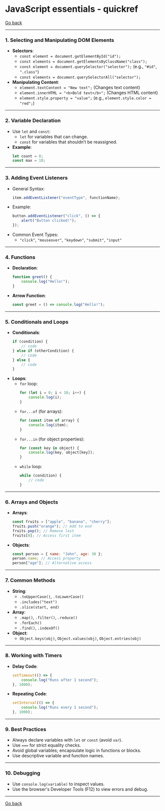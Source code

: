 # JavaScript essentials - quickref

[Go back](../javascript.md)

---

### **1. Selecting and Manipulating DOM Elements**
- **Selectors**:
  - `const element = document.getElementById("id");`
  - `const elements = document.getElementsByClassName("class");`
  - `const element = document.querySelector("selector");` (e.g., `"#id"`, `".class"`)
  - `const elements = document.querySelectorAll("selector");`
- **Manipulating Content**:
  - `element.textContent = "New text";` (Changes text content)
  - `element.innerHTML = "<b>Bold text</b>";` (Changes HTML content)
  - `element.style.property = "value";` (e.g., `element.style.color = "red";`)

---

### **2. Variable Declaration**
- Use `let` and `const`:
  - `let` for variables that can change.
  - `const` for variables that shouldn’t be reassigned.
- **Example**:
  ```javascript
  let count = 0;
  const max = 10;
  ```

---

### **3. Adding Event Listeners**
- General Syntax:
  ```javascript
  item.addEventListener("eventType", functionName);
  ```
- Example:
  ```javascript
  button.addEventListener("click", () => {
      alert("Button clicked!");
  });
  ```
- Common Event Types:
  - `"click"`, `"mouseover"`, `"keydown"`, `"submit"`, `"input"`

---

### **4. Functions**
- **Declaration**:
  ```javascript
  function greet() {
      console.log("Hello!");
  }
  ```
- **Arrow Function**:
  ```javascript
  const greet = () => console.log("Hello!");
  ```

---

### **5. Conditionals and Loops**
- **Conditionals**:
  ```javascript
  if (condition) {
      // code
  } else if (otherCondition) {
      // code
  } else {
      // code
  }
  ```
- **Loops**:
  - `for` loop:
    ```javascript
    for (let i = 0; i < 10; i++) {
        console.log(i);
    }
    ```
  - `for...of` (for arrays):
    ```javascript
    for (const item of array) {
        console.log(item);
    }
    ```
  - `for...in` (for object properties):
    ```javascript
    for (const key in object) {
        console.log(key, object[key]);
    }
    ```
  - `while` loop:
    ```javascript
    while (condition) {
        // code
    }
    ```

---

### **6. Arrays and Objects**
- **Arrays**:
  ```javascript
  const fruits = ["apple", "banana", "cherry"];
  fruits.push("orange"); // Add to end
  fruits.pop(); // Remove last
  fruits[0]; // Access first item
  ```
- **Objects**:
  ```javascript
  const person = { name: "John", age: 30 };
  person.name; // Access property
  person["age"]; // Alternative access
  ```

---

### **7. Common Methods**
- **String**:
  - `.toUpperCase()`, `.toLowerCase()`
  - `.includes("text")`
  - `.slice(start, end)`
- **Array**:
  - `.map()`, `.filter()`, `.reduce()`
  - `.forEach()`
  - `.find()`, `.indexOf()`
- **Object**:
  - `Object.keys(obj)`, `Object.values(obj)`, `Object.entries(obj)`

---

### **8. Working with Timers**
- **Delay Code**:
  ```javascript
  setTimeout(() => {
      console.log("Runs after 1 second");
  }, 1000);
  ```
- **Repeating Code**:
  ```javascript
  setInterval(() => {
      console.log("Runs every 1 second");
  }, 1000);
  ```

---

### **9. Best Practices**
- Always declare variables with `let` or `const` (avoid `var`).
- Use `===` for strict equality checks.
- Avoid global variables; encapsulate logic in functions or blocks.
- Use descriptive variable and function names.

---

### **10. Debugging**
- Use `console.log(variable)` to inspect values.
- Use the browser's Developer Tools (F12) to view errors and debug.

---
[Go back](../README.md)
